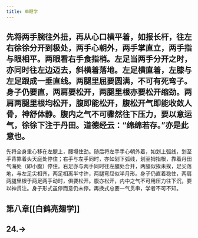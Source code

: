 ```yaml
---
title: 单鞭学
---
```


## 先将两手腕往外扭，再从心口横平着，如报长杆，往左右徐徐分开到极处，两手心朝外，两手掌直立，两手指与眼相平。两眼看右手食指梢。左足当两手分开之时，亦同时往左边迈去，斜横着落地。左足横直着，左膝与左足跟成一垂直线。两腿里屈要圆满，不可有死弯子。身子仍要直，两肩要松开，两腿里根亦要松开缩劲。两肩两腿里根均松开，腹即能松开，腹松开气即能收敛人骨，神舒体静。腹内之气不可骤然往下压力，要以意运气，徐徐下注于丹田。道德经云：“绵绵若存。”亦是此意也。
先将全身重心移在左腿上，腰塌住劲。随后将左手手心朝外着，如划上弧线，划至手背靠着头天庭处停住；右手与左手同时，亦如划下弧线，划至拇指根，靠着丹田气海处（即小腹）停住。右足亦与两手同时往左腿处合并，两腿似挨未挨，足尖落地，与左足尖相齐，两足相离半寸许，两腿弯屈似半月形。身子仍直着稳住，两肩两腿里根于两足两手动时，俱要松开。腹亦松开，内中之气不可用压力往下沉，要以神贯注。身子形式虽停而意仍未停。再换式总要一气贯串，学者不可不知。
## 第八章[[白鹤亮翅学]]
## 24.->
